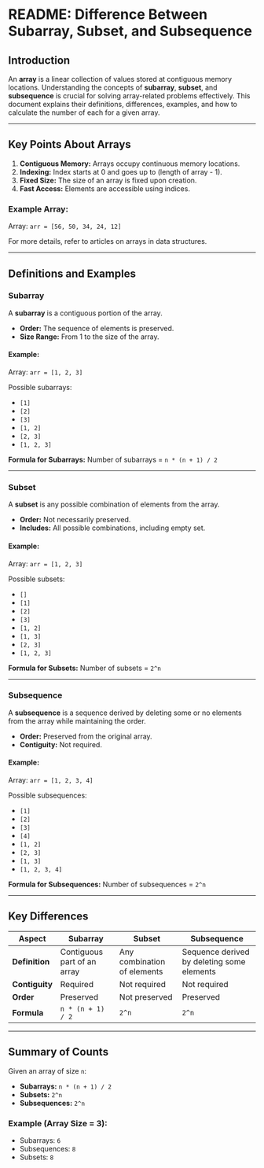 # README: Difference Between Subarray, Subset, and Subsequence

## Introduction
An **array** is a linear collection of values stored at contiguous memory locations. Understanding the concepts of **subarray**, **subset**, and **subsequence** is crucial for solving array-related problems effectively. This document explains their definitions, differences, examples, and how to calculate the number of each for a given array.

---

## Key Points About Arrays
1. **Contiguous Memory:** Arrays occupy continuous memory locations.
2. **Indexing:** Index starts at 0 and goes up to (length of array - 1).
3. **Fixed Size:** The size of an array is fixed upon creation.
4. **Fast Access:** Elements are accessible using indices.

### Example Array:
Array: `arr = [56, 50, 34, 24, 12]`

For more details, refer to articles on arrays in data structures.

---

## Definitions and Examples

### Subarray
A **subarray** is a contiguous portion of the array.
- **Order:** The sequence of elements is preserved.
- **Size Range:** From 1 to the size of the array.

#### Example:
Array: `arr = [1, 2, 3]`

Possible subarrays:
- `[1]`
- `[2]`
- `[3]`
- `[1, 2]`
- `[2, 3]`
- `[1, 2, 3]`

**Formula for Subarrays:**
Number of subarrays = `n * (n + 1) / 2`

---

### Subset
A **subset** is any possible combination of elements from the array.
- **Order:** Not necessarily preserved.
- **Includes:** All possible combinations, including empty set.

#### Example:
Array: `arr = [1, 2, 3]`

Possible subsets:
- `[]`
- `[1]`
- `[2]`
- `[3]`
- `[1, 2]`
- `[1, 3]`
- `[2, 3]`
- `[1, 2, 3]`

**Formula for Subsets:**
Number of subsets = `2^n`

---

### Subsequence
A **subsequence** is a sequence derived by deleting some or no elements from the array while maintaining the order.
- **Order:** Preserved from the original array.
- **Contiguity:** Not required.

#### Example:
Array: `arr = [1, 2, 3, 4]`

Possible subsequences:
- `[1]`
- `[2]`
- `[3]`
- `[4]`
- `[1, 2]`
- `[2, 3]`
- `[1, 3]`
- `[1, 2, 3, 4]`

**Formula for Subsequences:**
Number of subsequences = `2^n`

---

## Key Differences
| **Aspect**      | **Subarray**       | **Subset**         | **Subsequence**   |
|-----------------|-------------------|-------------------|------------------|
| **Definition**  | Contiguous part of an array | Any combination of elements | Sequence derived by deleting some elements |
| **Contiguity**  | Required           | Not required       | Not required     |
| **Order**       | Preserved          | Not preserved      | Preserved        |
| **Formula**     | `n * (n + 1) / 2`  | `2^n`              | `2^n`            |

---

## Summary of Counts
Given an array of size `n`:
- **Subarrays:** `n * (n + 1) / 2`
- **Subsets:** `2^n`
- **Subsequences:** `2^n`

### Example (Array Size = 3):
- Subarrays: `6`
- Subsequences: `8`
- Subsets: `8`

